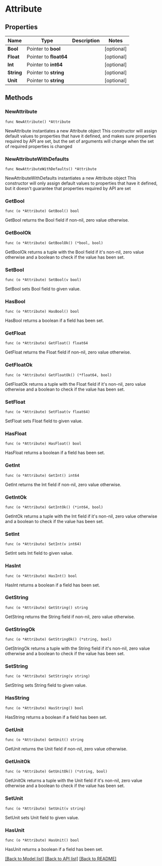 # Attribute

## Properties

Name | Type | Description | Notes
------------ | ------------- | ------------- | -------------
**Bool** | Pointer to **bool** |  | [optional] 
**Float** | Pointer to **float64** |  | [optional] 
**Int** | Pointer to **int64** |  | [optional] 
**String** | Pointer to **string** |  | [optional] 
**Unit** | Pointer to **string** |  | [optional] 

## Methods

### NewAttribute

`func NewAttribute() *Attribute`

NewAttribute instantiates a new Attribute object
This constructor will assign default values to properties that have it defined,
and makes sure properties required by API are set, but the set of arguments
will change when the set of required properties is changed

### NewAttributeWithDefaults

`func NewAttributeWithDefaults() *Attribute`

NewAttributeWithDefaults instantiates a new Attribute object
This constructor will only assign default values to properties that have it defined,
but it doesn't guarantee that properties required by API are set

### GetBool

`func (o *Attribute) GetBool() bool`

GetBool returns the Bool field if non-nil, zero value otherwise.

### GetBoolOk

`func (o *Attribute) GetBoolOk() (*bool, bool)`

GetBoolOk returns a tuple with the Bool field if it's non-nil, zero value otherwise
and a boolean to check if the value has been set.

### SetBool

`func (o *Attribute) SetBool(v bool)`

SetBool sets Bool field to given value.

### HasBool

`func (o *Attribute) HasBool() bool`

HasBool returns a boolean if a field has been set.

### GetFloat

`func (o *Attribute) GetFloat() float64`

GetFloat returns the Float field if non-nil, zero value otherwise.

### GetFloatOk

`func (o *Attribute) GetFloatOk() (*float64, bool)`

GetFloatOk returns a tuple with the Float field if it's non-nil, zero value otherwise
and a boolean to check if the value has been set.

### SetFloat

`func (o *Attribute) SetFloat(v float64)`

SetFloat sets Float field to given value.

### HasFloat

`func (o *Attribute) HasFloat() bool`

HasFloat returns a boolean if a field has been set.

### GetInt

`func (o *Attribute) GetInt() int64`

GetInt returns the Int field if non-nil, zero value otherwise.

### GetIntOk

`func (o *Attribute) GetIntOk() (*int64, bool)`

GetIntOk returns a tuple with the Int field if it's non-nil, zero value otherwise
and a boolean to check if the value has been set.

### SetInt

`func (o *Attribute) SetInt(v int64)`

SetInt sets Int field to given value.

### HasInt

`func (o *Attribute) HasInt() bool`

HasInt returns a boolean if a field has been set.

### GetString

`func (o *Attribute) GetString() string`

GetString returns the String field if non-nil, zero value otherwise.

### GetStringOk

`func (o *Attribute) GetStringOk() (*string, bool)`

GetStringOk returns a tuple with the String field if it's non-nil, zero value otherwise
and a boolean to check if the value has been set.

### SetString

`func (o *Attribute) SetString(v string)`

SetString sets String field to given value.

### HasString

`func (o *Attribute) HasString() bool`

HasString returns a boolean if a field has been set.

### GetUnit

`func (o *Attribute) GetUnit() string`

GetUnit returns the Unit field if non-nil, zero value otherwise.

### GetUnitOk

`func (o *Attribute) GetUnitOk() (*string, bool)`

GetUnitOk returns a tuple with the Unit field if it's non-nil, zero value otherwise
and a boolean to check if the value has been set.

### SetUnit

`func (o *Attribute) SetUnit(v string)`

SetUnit sets Unit field to given value.

### HasUnit

`func (o *Attribute) HasUnit() bool`

HasUnit returns a boolean if a field has been set.


[[Back to Model list]](../README.md#documentation-for-models) [[Back to API list]](../README.md#documentation-for-api-endpoints) [[Back to README]](../README.md)



